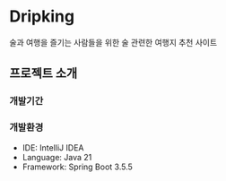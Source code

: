 # Dripking
술과 여행을 즐기는 사람들을 위한 술 관련한 여행지 추천 사이트

## 프로젝트 소개


### 개발기간

### 개발환경
- IDE: IntelliJ IDEA
- Language: Java 21
- Framework: Spring Boot 3.5.5